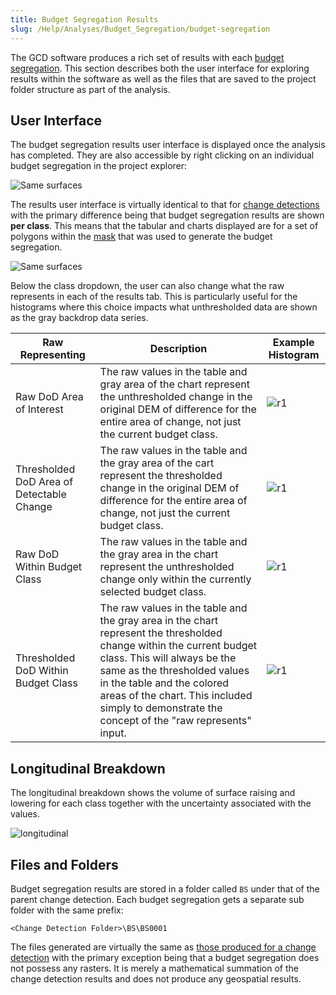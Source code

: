 ```yaml
---
title: Budget Segregation Results
slug: /Help/Analyses/Budget_Segregation/budget-segregation
---
```


The GCD software produces a rich set of results with each [budget segregation](/Help/Analyses/Budget_Segregation/budget-segregation). This section describes both the user interface for exploring results within the software as well as the files that are saved to the project folder structure as part of the analysis.

## User Interface

The budget segregation results user interface is displayed once the analysis has completed. They are also accessible by right clicking on an individual budget segregation in the project explorer:

![Same surfaces](/img/CommandRefs/05_Analyses/cd/budget/budget_right.png)

The results user interface is virtually identical to that for [change detections](/Help/Analyses/Change_Detection/change-detection-results#user-interface) with the primary difference being that budget segregation results are shown **per class**. This means that the tabular and charts displayed are for a set of polygons within the [mask](/Help/Inputs/Masks/regular-masks) that was used to generate the budget segregation.

![Same surfaces](/img/CommandRefs/05_Analyses/cd/budget/budget_results_table.png)

Below the class dropdown, the user can also change what the raw represents in each of the results tab. This is particularly useful for the histograms where this choice impacts what unthresholded data are shown as the gray backdrop data series. 

| Raw Representing | Description | Example Histogram |
|---|---|---|
| Raw DoD Area of Interest | The raw values in the table and gray area of the chart represent the unthresholded change in the original DEM of difference for the entire area of change, not just the current budget class. | ![r1](/img/CommandRefs/05_Analyses/cd/budget/budget_raw1.png) |
| Thresholded DoD Area of Detectable Change | The raw values in the table and the gray area of the cart represent the thresholded change in the original DEM of difference for the entire area of change, not just the current budget class. | ![r1](/img/CommandRefs/05_Analyses/cd/budget/budget_raw2.png) |
| Raw DoD Within Budget Class | The raw values in the table and the gray area in the chart represent the unthresholded change only within the currently selected budget class. | ![r1](/img/CommandRefs/05_Analyses/cd/budget/budget_raw3.png) |
| Thresholded DoD Within Budget Class | The raw values in the table and the gray area in the chart represent the thresholded change within the current budget class. This will always be the same as the thresholded values in the table and the colored areas of the chart. This included simply to demonstrate the concept of the "raw represents" input. | ![r1](/img/CommandRefs/05_Analyses/cd/budget/budget_raw4.png) |

## Longitudinal Breakdown

The longitudinal breakdown shows the volume of surface raising and lowering for each class together with the uncertainty associated with the values.

![longitudinal](/img/CommandRefs/05_Analyses/cd/budget/budget_results_long.png)

## Files and Folders

Budget segregation results are stored in a folder called `BS` under that of the parent change detection. Each budget segregation gets a separate sub folder with the same prefix:

```
<Change Detection Folder>\BS\BS0001
```

The files generated are virtually the same as [those produced for a change detection](/Help/Analyses/Change_Detection/change-detection-results#files-and-folders) with the primary exception being that a budget segregation does not possess any rasters. It is merely a mathematical summation of the change detection results and does not produce any geospatial results.